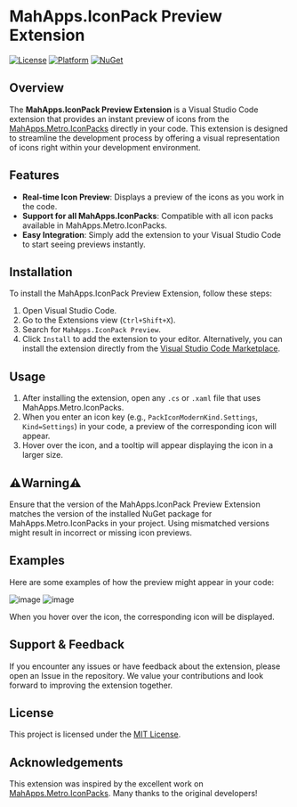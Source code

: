 # MahApps.IconPack Preview Extension

[![License](https://img.shields.io/badge/license-MIT-blue.svg)](LICENSE)
[![Platform](https://img.shields.io/badge/platform-.NET-blue.svg)](https://dotnet.microsoft.com/)
[![NuGet](https://img.shields.io/nuget/v/MahApps.Metro.IconPacks.svg)](https://www.nuget.org/packages/MahApps.Metro.IconPacks)

## Overview

The **MahApps.IconPack Preview Extension** is a Visual Studio Code extension that provides an instant preview of icons from the [MahApps.Metro.IconPacks](https://github.com/MahApps/MahApps.Metro.IconPacks) directly in your code. This extension is designed to streamline the development process by offering a visual representation of icons right within your development environment.

## Features

- **Real-time Icon Preview**: Displays a preview of the icons as you work in the code.
- **Support for all MahApps.IconPacks**: Compatible with all icon packs available in MahApps.Metro.IconPacks.
- **Easy Integration**: Simply add the extension to your Visual Studio Code to start seeing previews instantly.

## Installation

To install the MahApps.IconPack Preview Extension, follow these steps:

1. Open Visual Studio Code.
2. Go to the Extensions view (`Ctrl+Shift+X`).
3. Search for `MahApps.IconPack Preview`.
4. Click `Install` to add the extension to your editor.
   Alternatively, you can install the extension directly from the [Visual Studio Code Marketplace](https://marketplace.visualstudio.com/items?itemName=davq.MahAppsIconPackPreview).

## Usage

1. After installing the extension, open any `.cs` or `.xaml` file that uses MahApps.Metro.IconPacks.
2. When you enter an icon key (e.g., `PackIconModernKind.Settings`, `Kind=Settings`) in your code, a preview of the corresponding icon will appear.
3. Hover over the icon, and a tooltip will appear displaying the icon in a larger size.

## ⚠️Warning⚠️

Ensure that the version of the MahApps.IconPack Preview Extension matches the version of the installed NuGet package for MahApps.Metro.IconPacks in your project. Using mismatched versions might result in incorrect or missing icon previews.

## Examples

Here are some examples of how the preview might appear in your code:

![image](https://github.com/user-attachments/assets/4c7b7c51-bb2c-468c-91f0-a54956ac2d48)
![image](https://github.com/user-attachments/assets/3a556053-1ff1-4347-839e-075bb37a7690)

When you hover over the icon, the corresponding icon will be displayed.

## Support & Feedback

If you encounter any issues or have feedback about the extension, please open an Issue in the repository. We value your contributions and look forward to improving the extension together.

## License

This project is licensed under the [MIT License](LICENSE).

## Acknowledgements

This extension was inspired by the excellent work on [MahApps.Metro.IconPacks](https://github.com/MahApps/MahApps.Metro.IconPacks). Many thanks to the original developers!
